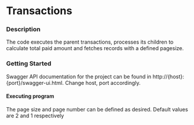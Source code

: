 # Transactions



### Description

The code executes the parent transactions, processes its children to calculate total paid amount and fetches records with a defined pagesize. 

### Getting Started
Swagger API documentation for the project can be found in http://{host}:{port}/swagger-ui.html. Change host, port accordingly.

#### Executing program
The page size and page number can be defined as desired. Default values are 2 and 1 respectively